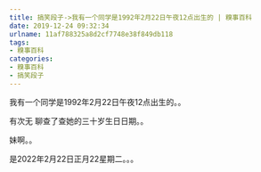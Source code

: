 ```yaml
---
title: 搞笑段子->我有一个同学是1992年2月22日午夜12点出生的 | 糗事百科
date: 2019-12-24 09:32:34
urlname: 11af788325a8d2cf7748e38f849db118
tags: 
- 糗事百科
categories:
- 糗事百科
- 搞笑段子
---
```

我有一个同学是1992年2月22日午夜12点出生的。。

有次无 聊查了查她的三十岁生日日期。。

妹啊。。

是2022年2月22日正月22星期二。。。


